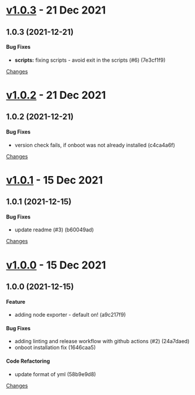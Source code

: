 <a name="v1.0.3"></a>
# [v1.0.3](https://github.com/mabunixda/ansible-udmp/releases/tag/v1.0.3) - 21 Dec 2021

## 1.0.3 (2021-12-21)

#### Bug Fixes

* **scripts:** fixing scripts - avoid exit in the scripts (#6) (7e3cf1f9)



[Changes][v1.0.3]


<a name="v1.0.2"></a>
# [v1.0.2](https://github.com/mabunixda/ansible-udmp/releases/tag/v1.0.2) - 21 Dec 2021

## 1.0.2 (2021-12-21)

#### Bug Fixes

* version check fails, if onboot was not already installed (c4ca4a6f)



[Changes][v1.0.2]


<a name="v1.0.1"></a>
# [v1.0.1](https://github.com/mabunixda/ansible-udmp/releases/tag/v1.0.1) - 15 Dec 2021

## 1.0.1 (2021-12-15)

#### Bug Fixes

* update readme (#3) (b60049ad)



[Changes][v1.0.1]


<a name="v1.0.0"></a>
# [v1.0.0](https://github.com/mabunixda/ansible-udmp/releases/tag/v1.0.0) - 15 Dec 2021

## 1.0.0 (2021-12-15)

#### Feature

* adding node exporter - default on! (a9c217f9)

#### Bug Fixes

* adding linting and release workflow with github actions (#2) (24a7daed)
* onboot installation fix (1646caa5)

#### Code Refactoring

* update format of yml (58b9e9d8)



[Changes][v1.0.0]


[v1.0.3]: https://github.com/mabunixda/ansible-udmp/compare/v1.0.2...v1.0.3
[v1.0.2]: https://github.com/mabunixda/ansible-udmp/compare/v1.0.1...v1.0.2
[v1.0.1]: https://github.com/mabunixda/ansible-udmp/compare/v1.0.0...v1.0.1
[v1.0.0]: https://github.com/mabunixda/ansible-udmp/tree/v1.0.0

 <!-- Generated by https://github.com/rhysd/changelog-from-release -->
